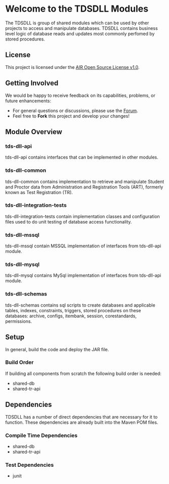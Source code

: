 # Welcome to the TDSDLL Modules

The TDSDLL is group of shared modules which can be used by other projects to access and manipulate databases. TDSDLL contains business level logic of database reads and updates most commonly perfomed by stored procedures.


## License ##
This project is licensed under the [AIR Open Source License v1.0](http://www.smarterapp.org/documents/American_Institutes_for_Research_Open_Source_Software_License.pdf).

## Getting Involved ##
We would be happy to receive feedback on its capabilities, problems, or future enhancements:

* For general questions or discussions, please use the [Forum](http://forum.smarterbalanced.org/viewforum.php?f=9).
* Feel free to **Fork** this project and develop your changes!

## Module Overview

### tds-dll-api

   tds-dll-api contains interfaces that can be implemented in other modules.

### tds-dll-common

  tds-dll-common contains implementation to retrieve and manipulate Student and Proctor data from Administration and Registration Tools (ART), formerly known as Test Registration (TR).

### tds-dll-integration-tests

   tds-dll-integration-tests contain implementation classes and configuration files used to do unit testing of database access functionality.

### tds-dll-mssql

   tds-dll-mssql contain MSSQL implementation of interfaces from tds-dll-api module. 

### tds-dll-mysql

  tds-dll-mysql contains MySql implementation of interfaces from tds-dll-api module.

### tds-dll-schemas

  tds-dll-schemas contains sql scripts to create databases and applicable tables, indexes, constraints, triggers, stored procedures on these databases: archive, configs, itembank, session, corestandards, permissions.

## Setup
In general, build the code and deploy the JAR file.

### Build Order

If building all components from scratch the following build order is needed:

* shared-db
* shared-tr-api


## Dependencies
TDSDLL has a number of direct dependencies that are necessary for it to function.  These dependencies are already built into the Maven POM files.

### Compile Time Dependencies
* shared-db
* shared-tr-api


### Test Dependencies
* junit